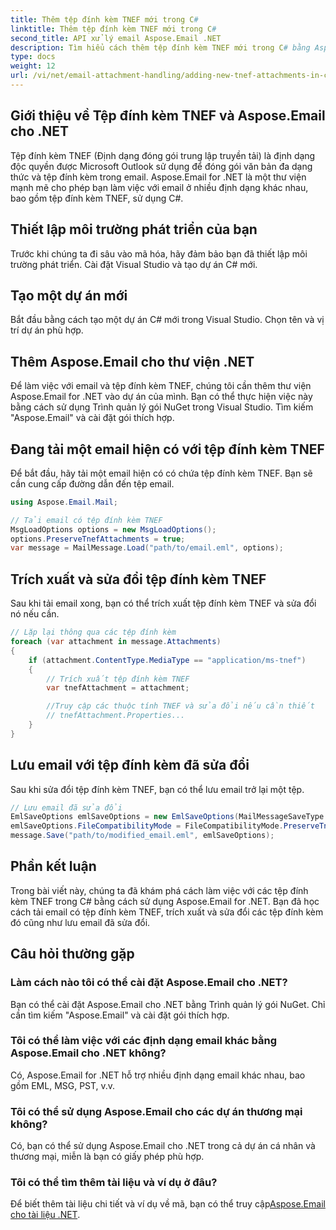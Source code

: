 ```yaml
---
title: Thêm tệp đính kèm TNEF mới trong C#
linktitle: Thêm tệp đính kèm TNEF mới trong C#
second_title: API xử lý email Aspose.Email .NET
description: Tìm hiểu cách thêm tệp đính kèm TNEF mới trong C# bằng Aspose.Email cho .NET. Hướng dẫn từng bước với các ví dụ về mã để tích hợp liền mạch.
type: docs
weight: 12
url: /vi/net/email-attachment-handling/adding-new-tnef-attachments-in-csharp/
---
```


## Giới thiệu về Tệp đính kèm TNEF và Aspose.Email cho .NET

Tệp đính kèm TNEF (Định dạng đóng gói trung lập truyền tải) là định dạng độc quyền được Microsoft Outlook sử dụng để đóng gói văn bản đa dạng thức và tệp đính kèm trong email. Aspose.Email for .NET là một thư viện mạnh mẽ cho phép bạn làm việc với email ở nhiều định dạng khác nhau, bao gồm tệp đính kèm TNEF, sử dụng C#.

## Thiết lập môi trường phát triển của bạn

Trước khi chúng ta đi sâu vào mã hóa, hãy đảm bảo bạn đã thiết lập môi trường phát triển. Cài đặt Visual Studio và tạo dự án C# mới.

## Tạo một dự án mới

Bắt đầu bằng cách tạo một dự án C# mới trong Visual Studio. Chọn tên và vị trí dự án phù hợp.

## Thêm Aspose.Email cho thư viện .NET

Để làm việc với email và tệp đính kèm TNEF, chúng tôi cần thêm thư viện Aspose.Email for .NET vào dự án của mình. Bạn có thể thực hiện việc này bằng cách sử dụng Trình quản lý gói NuGet trong Visual Studio. Tìm kiếm "Aspose.Email" và cài đặt gói thích hợp.

## Đang tải một email hiện có với tệp đính kèm TNEF

Để bắt đầu, hãy tải một email hiện có có chứa tệp đính kèm TNEF. Bạn sẽ cần cung cấp đường dẫn đến tệp email.

```csharp
using Aspose.Email.Mail;

// Tải email có tệp đính kèm TNEF
MsgLoadOptions options = new MsgLoadOptions();
options.PreserveTnefAttachments = true;
var message = MailMessage.Load("path/to/email.eml", options);
```

## Trích xuất và sửa đổi tệp đính kèm TNEF

Sau khi tải email xong, bạn có thể trích xuất tệp đính kèm TNEF và sửa đổi nó nếu cần.

```csharp
// Lặp lại thông qua các tệp đính kèm
foreach (var attachment in message.Attachments)
{
    if (attachment.ContentType.MediaType == "application/ms-tnef")
    {
        // Trích xuất tệp đính kèm TNEF
        var tnefAttachment = attachment;

        //Truy cập các thuộc tính TNEF và sửa đổi nếu cần thiết
        // tnefAttachment.Properties...
    }
}
```

## Lưu email với tệp đính kèm đã sửa đổi

Sau khi sửa đổi tệp đính kèm TNEF, bạn có thể lưu email trở lại một tệp.

```csharp
// Lưu email đã sửa đổi
EmlSaveOptions emlSaveOptions = new EmlSaveOptions(MailMessageSaveType.EmlFormat);
emlSaveOptions.FileCompatibilityMode = FileCompatibilityMode.PreserveTnefAttachments;
message.Save("path/to/modified_email.eml", emlSaveOptions);
```

## Phần kết luận

Trong bài viết này, chúng ta đã khám phá cách làm việc với các tệp đính kèm TNEF trong C# bằng cách sử dụng Aspose.Email for .NET. Bạn đã học cách tải email có tệp đính kèm TNEF, trích xuất và sửa đổi các tệp đính kèm đó cũng như lưu email đã sửa đổi.

## Câu hỏi thường gặp

### Làm cách nào tôi có thể cài đặt Aspose.Email cho .NET?

Bạn có thể cài đặt Aspose.Email cho .NET bằng Trình quản lý gói NuGet. Chỉ cần tìm kiếm "Aspose.Email" và cài đặt gói thích hợp.

### Tôi có thể làm việc với các định dạng email khác bằng Aspose.Email cho .NET không?

Có, Aspose.Email for .NET hỗ trợ nhiều định dạng email khác nhau, bao gồm EML, MSG, PST, v.v.

### Tôi có thể sử dụng Aspose.Email cho các dự án thương mại không?

Có, bạn có thể sử dụng Aspose.Email cho .NET trong cả dự án cá nhân và thương mại, miễn là bạn có giấy phép phù hợp.

### Tôi có thể tìm thêm tài liệu và ví dụ ở đâu?

 Để biết thêm tài liệu chi tiết và ví dụ về mã, bạn có thể truy cập[Aspose.Email cho tài liệu .NET](https://reference.aspose.com/email/net/).